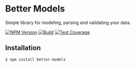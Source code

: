 # Better Models

  Simple library for modeling, parsing and validating your data.

  [![NPM Version][npm-image]][npm-url]
  [![Build][travis-image]][travis-url]
  [![Test Coverage][coveralls-image]][coveralls-url]

## Installation

```bash
$ npm install better-models
```

[npm-image]: https://img.shields.io/npm/v/better-models.svg
[npm-url]: https://npmjs.org/package/better-models
[travis-image]: https://img.shields.io/travis/qzb/better-models/master.svg
[travis-url]: https://travis-ci.org/qzb/better-models
[coveralls-image]: https://img.shields.io/coveralls/qzb/better-models/master.svg
[coveralls-url]: https://coveralls.io/r/qzb/better-models?branch=master

